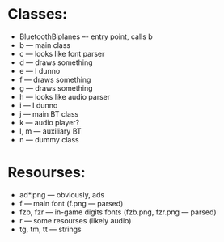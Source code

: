 # Classes:
* BluetoothBiplanes –- entry point, calls b
* b — main class
* c — looks like font parser
* d — draws something
* e — I dunno
* f — draws something
* g — draws something
* h — looks like audio parser
* i — I dunno
* j — main BT class
* k — audio player?
* l, m — auxiliary BT
* n — dummy class

# Resourses:
* ad*.png — obviously, ads
* f — main font (f.png — parsed)
* fzb, fzr — in-game digits fonts (fzb.png, fzr.png — parsed)
* r — some resourses (likely audio)
* tg, tm, tt — strings
